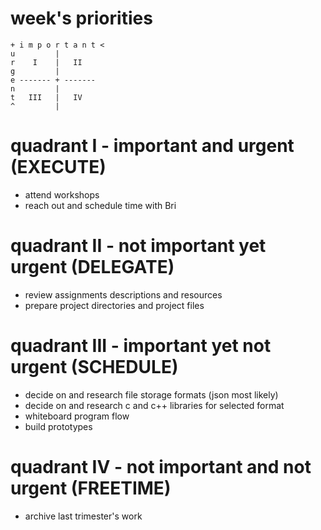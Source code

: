 # week's priorities

```
+ i m p o r t a n t <
u         |
r    I    |   II
g         |
e ------- + -------
n         |
t   III   |   IV
^         |
```

# quadrant I - important and urgent (EXECUTE)

- attend workshops
- reach out and schedule time with Bri

# quadrant II - not important yet urgent (DELEGATE)

- review assignments descriptions and resources
- prepare project directories and project files

# quadrant III - important yet not urgent (SCHEDULE)

- decide on and research file storage formats (json most likely)
- decide on and research c and c++ libraries for selected format
- whiteboard program flow
- build prototypes

# quadrant IV - not important and not urgent (FREETIME)

- archive last trimester's work
